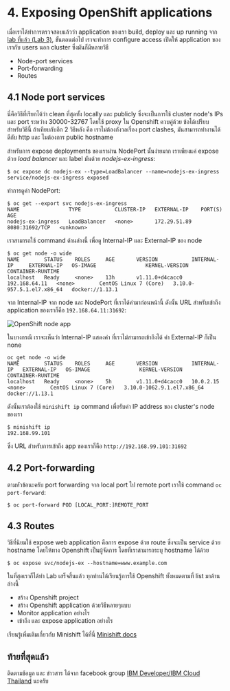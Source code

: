 # 4. Exposing OpenShift applications

เมื่อเราได้ทำการตรวจสอบแล้วว่า application ของเรา build, deploy และ up running จาก [lab ที่แล้ว (Lab 3)](../Lab3/README-th.md), 
ขั้นตอนต่อไป เราจะทำการ configure access เปิดให้ application ของเรากับ users นอก cluster ซึ่งมันก็มีหลายวิธี

- Node-port services
- Port-forwarding
- Routes

## 4.1 Node port services

นี่คือวิธีที่เรียกได้ว่า clean ที่สุดทั้ง locally และ publicly ซึ่งจะเป็นการใช้ cluster node's IPs และ port ระหว่าง 30000-32767 โดยใช้ proxy ใน Openshift ควบคู่ด้วย ข้อได้เปรียบสำหรับวิธีนี้ ถ้าเทียบกับอีก 2 วิธีหลัง คือ เราไม่ต้องกังวลเรื่อง port clashes, มันสามารถทำงานได้ดีกับ http และ ไมต้องการ public hostname

สำหรับการ expose deployments ของเราผ่าน NodePort นั้นง่ายมาก เราเพียงแค่ expose ด้วย _load balancer_ และ label มันด้วย _nodejs-ex-ingress_:

```console
$ oc expose dc nodejs-ex --type=LoadBalancer --name=nodejs-ex-ingress
service/nodejs-ex-ingress exposed
```

ทำการดูค่า NodePort:

```console
$ oc get --export svc nodejs-ex-ingress
NAME                TYPE           CLUSTER-IP   EXTERNAL-IP    PORT(S)          AGE
nodejs-ex-ingress   LoadBalancer   <none>       172.29.51.89   8080:31692/TCP   <unknown>
```

เราสามารถใช้ command ด้านล่างนี้ เพื่อดู Internal-IP และ External-IP ของ node

```console
$ oc get node -o wide
NAME        STATUS    ROLES     AGE       VERSION           INTERNAL-IP     EXTERNAL-IP   OS-IMAGE                KERNEL-VERSION              CONTAINER-RUNTIME
localhost   Ready     <none>    13h       v1.11.0+d4cacc0   192.168.64.11   <none>        CentOS Linux 7 (Core)   3.10.0-957.5.1.el7.x86_64   docker://1.13.1
```

จาก Internal-IP จาก node และ NodePort ที่เราได้ค่ามาก่อนหน้านี้ ดังนั้น URL สำหรับเข้าถึง application ของเราก็คือ `192.168.64.11:31692`:

![OpenShift node app](../images/openshift_node_app.png)

ในบางกรณี เราจะเห็นว่า Internal-IP แสดงค่า ที่เราไม่สามารถเข้าถึงได้ ค่า External-IP ก็เป็น none

```console
oc get node -o wide
NAME        STATUS    ROLES     AGE       VERSION           INTERNAL-IP   EXTERNAL-IP   OS-IMAGE                KERNEL-VERSION               CONTAINER-RUNTIME
localhost   Ready     <none>    5h        v1.11.0+d4cacc0   10.0.2.15     <none>        CentOS Linux 7 (Core)   3.10.0-1062.9.1.el7.x86_64   docker://1.13.1
```

ดังนั้นเราต้องใช้ `minishift ip` command เพื่อรับค่า IP address ของ cluster's node ของเรา 

```console
$ minishift ip
192.168.99.101
```

ซึ่ง URL สำหรับการเข้าถึง app ของเราก็คือ `http://192.168.99.101:31692`

## 4.2 Port-forwarding

ตามหัวข้อนะครับ port forwarding จาก local port ไป remote port เราใช้ command `oc port-forward`:

```
$ oc port-forward POD [LOCAL_PORT:]REMOTE_PORT
```

## 4.3 Routes

วิธีที่นิยมใช้ expose web application คือการ expose ด้วย route ซึ่งจะเป็น service ด้วย hostname โดยให้ทาง Openshift เป็นผู้จัดการ โดยที่เราสามารถระบุ hostname ได้ด้วย

```
$ oc expose svc/nodejs-ex --hostname=www.example.com
```

ในที่สุดเราก็ได้ทำ Lab เสร็จสิ้นแล้ว ทุกท่านได้เรียนรู้การใช้ Openshift ทั้งหมดตามที่ list มาด้านล่างนี้
- สร้าง Openshift project
- สร้าง Openshift application ด้วยวิธีหลายๆแบบ
- Monitor application อย่างไร
- เข้าถึง และ expose application อย่างไร

เรียนรู้เพิ่มเติมเกี่ยวกับ Minishift ได้ที่นี่ [Minishift docs](https://docs.okd.io/latest/minishift/index.html)

## ท้ายที่สุดแล้ว
ติดตามช้อมูล และ ข่าวสาร ได้จาก facebook group [IBM Developer/IBM Cloud Thailand](http://ibm.biz/IBMCloudThailandFacebookGroup) นะครับ
